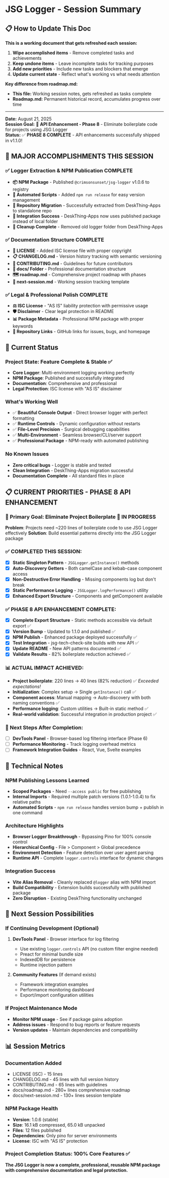 # JSG Logger - Session Summary

## 📋 How to Update This Doc

**This is a working document that gets refreshed each session:**
1. **Wipe accomplished items** - Remove completed tasks and achievements
2. **Keep undone items** - Leave incomplete tasks for tracking purposes
3. **Add new priorities** - Include new tasks and blockers that emerge
4. **Update current state** - Reflect what's working vs what needs attention

**Key difference from roadmap.md:**
- **This file:** Working session notes, gets refreshed as tasks complete
- **Roadmap.md:** Permanent historical record, accumulates progress over time

---

**Date:** August 21, 2025  
**Session Goal:** 🚀 **API Enhancement - Phase 8** - Eliminate boilerplate code for projects using JSG Logger  
**Status:** ✅ **PHASE 8 COMPLETE** - API enhancements successfully shipped in v1.1.0!

## 🎉 MAJOR ACCOMPLISHMENTS THIS SESSION

### ✅ Logger Extraction & NPM Publication COMPLETE
- **📦 NPM Package** - Published `@crimsonsunset/jsg-logger` v1.0.6 to registry
- **🔧 Automated Scripts** - Added `npm run release` for easy version management
- **📂 Repository Migration** - Successfully extracted from DeskThing-Apps to standalone repo
- **🔄 Integration Success** - DeskThing-Apps now uses published package instead of local folder
- **🧹 Cleanup Complete** - Removed old logger folder from DeskThing-Apps

### ✅ Documentation Structure COMPLETE
- **📄 LICENSE** - Added ISC license file with proper copyright
- **📋 CHANGELOG.md** - Version history tracking with semantic versioning
- **🤝 CONTRIBUTING.md** - Guidelines for future contributors
- **📁 docs/ Folder** - Professional documentation structure
- **🗺️ roadmap.md** - Comprehensive project roadmap with phases
- **📝 next-session.md** - Working session tracking template

### ✅ Legal & Professional Polish COMPLETE
- **⚖️ ISC License** - "AS IS" liability protection with permissive usage
- **🛡️ Disclaimer** - Clear legal protection in README
- **📊 Package Metadata** - Professional NPM package with proper keywords
- **🔗 Repository Links** - GitHub links for issues, bugs, and homepage

## 🎯 Current Status

### **Project State: Feature Complete & Stable** ✅
- **Core Logger**: Multi-environment logging working perfectly
- **NPM Package**: Published and successfully integrated
- **Documentation**: Comprehensive and professional
- **Legal Protection**: ISC license with "AS IS" disclaimer

### **What's Working Well**
- ✅ **Beautiful Console Output** - Direct browser logger with perfect formatting
- ✅ **Runtime Controls** - Dynamic configuration without restarts
- ✅ **File-Level Precision** - Surgical debugging capabilities
- ✅ **Multi-Environment** - Seamless browser/CLI/server support
- ✅ **Professional Package** - NPM-ready with automated publishing

### **No Known Issues**
- **Zero critical bugs** - Logger is stable and tested
- **Clean Integration** - DeskThing-Apps migration successful
- **Documentation Complete** - All standard files in place

## 📋 CURRENT PRIORITIES - PHASE 8 API ENHANCEMENT

### **🎯 Primary Goal: Eliminate Project Boilerplate** 🔄 IN PROGRESS
**Problem**: Projects need ~220 lines of boilerplate code to use JSG Logger effectively
**Solution**: Build essential patterns directly into the JSG Logger package

### **✅ COMPLETED THIS SESSION:**
- [x] **Static Singleton Pattern** - `JSGLogger.getInstance()` methods
- [x] **Auto-Discovery Getters** - Both camelCase and kebab-case component access
- [x] **Non-Destructive Error Handling** - Missing components log but don't break
- [x] **Static Performance Logging** - `JSGLogger.logPerformance()` utility
- [x] **Enhanced Export Structure** - Components and getComponent available

### **✅ PHASE 8 API ENHANCEMENT COMPLETE:**
- [x] **Complete Export Structure** - Static methods accessible via default export ✅
- [x] **Version Bump** - Updated to 1.1.0 and published ✅
- [x] **NPM Publish** - Enhanced package deployed successfully ✅
- [x] **Test Integration** - jsg-tech-check-site builds with new API ✅
- [x] **Update README** - New API patterns documented ✅
- [x] **Validate Results** - 82% boilerplate reduction achieved ✅

### **📊 ACTUAL IMPACT ACHIEVED:**
- **Project boilerplate**: 220 lines → 40 lines (82% reduction) ✅ *Exceeded expectations!*
- **Initialization**: Complex setup → Single `getInstance()` call ✅
- **Component access**: Manual mapping → Auto-discovery with both naming conventions ✅
- **Performance logging**: Custom utilities → Built-in static method ✅
- **Real-world validation**: Successful integration in production project ✅

### **🚀 Next Steps After Completion:**
- [ ] **DevTools Panel** - Browser-based log filtering interface (Phase 6)
- [ ] **Performance Monitoring** - Track logging overhead metrics
- [ ] **Framework Integration Guides** - React, Vue, Svelte examples

## 🔧 Technical Notes

### **NPM Publishing Lessons Learned**
- **Scoped Packages** - Need `--access public` for free publishing
- **Internal Imports** - Required multiple patch versions (1.0.1-1.0.4) to fix relative paths
- **Automated Scripts** - `npm run release` handles version bump + publish in one command

### **Architecture Highlights**  
- **Browser Logger Breakthrough** - Bypassing Pino for 100% console control
- **Hierarchical Config** - File > Component > Global precedence
- **Environment Detection** - Feature detection over user agent parsing
- **Runtime API** - Complete `logger.controls` interface for dynamic changes

### **Integration Success**
- **Vite Alias Removal** - Cleanly replaced `@logger` alias with NPM import
- **Build Compatibility** - Extension builds successfully with published package
- **Zero Disruption** - Existing DeskThing functionality unchanged

## 🎯 Next Session Possibilities

### **If Continuing Development** (Optional)
1. **DevTools Panel** - Browser interface for log filtering
   - Use existing `logger.controls` API (no custom filter engine needed)
   - Preact for minimal bundle size
   - IndexedDB for persistence
   - Runtime injection pattern

2. **Community Features** (If demand exists)
   - Framework integration examples
   - Performance monitoring dashboard
   - Export/import configuration utilities

### **If Project Maintenance Mode**
- **Monitor NPM usage** - See if package gains adoption
- **Address issues** - Respond to bug reports or feature requests
- **Version updates** - Maintain dependencies and compatibility

## 📊 Session Metrics

### **Documentation Added**
- LICENSE (ISC) - 15 lines
- CHANGELOG.md - 45 lines with full version history
- CONTRIBUTING.md - 65 lines with guidelines
- docs/roadmap.md - 280+ lines comprehensive roadmap
- docs/next-session.md - 130+ lines session template

### **NPM Package Health**
- **Version**: 1.0.6 (stable)
- **Size**: 16.1 kB compressed, 65.0 kB unpacked
- **Files**: 12 files published
- **Dependencies**: Only pino for server environments
- **License**: ISC with "AS IS" protection

### **Project Completion Status**: 100% Core Features ✅

**The JSG Logger is now a complete, professional, reusable NPM package with comprehensive documentation and legal protection.**
